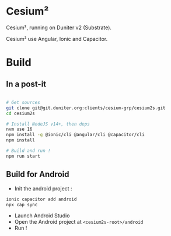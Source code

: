 # Cesium²

Cesium², running on Duniter v2 (Substrate).

Cesium² use Angular, Ionic and Capacitor.

# Build

## In a post-it

```bash

# Get sources
git clone git@git.duniter.org:clients/cesium-grp/cesium2s.git
cd cesium2s

# Install NodeJS v14+, then deps
nvm use 16
npm install -g @ionic/cli @angular/cli @capacitor/cli
npm install

# Build and run !
npm run start
```
## Build for Android

- Init the android project :
```bash
ionic capacitor add android
npx cap sync
```

- Launch Android Studio
- Open the Android project at `<cesium2s-root>/android`
- Run !
